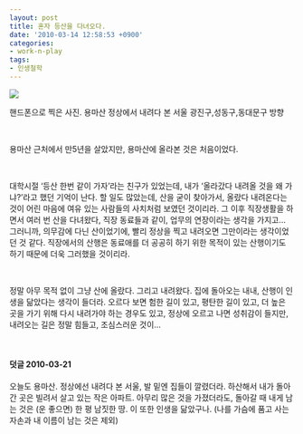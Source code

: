 ```yaml
---
layout: post
title: 혼자 등산을 다녀오다.
date: '2010-03-14 12:58:53 +0900'
categories:
- work-n-play
tags:
- 인생철학
---
```


[![](http://localhost:8000/wp-content/uploads/1/cfile23.uf.134C202F4CDBDDE30D4650.jpg)](http://localhost:8000/wp-content/uploads/1/cfile2.uf.164A812F4CDBDDE30B8E3C.jpg)
  
핸드폰으로 찍은 사진. 용마산 정상에서 내려다 본 서울 광진구,성동구,동대문구 방향
  
 
  
용마산 근처에서 만5년을 살았지만, 용마산에 올라본 것은 처음이었다.
  
 
  
대학시절 ‘등산 한번 같이 가자’라는 친구가 있었는데, 내가 ‘올라갔다 내려올 것을 왜 가냐?’라고 했던 기억이 난다. 할 일도 많았는데, 산을 굳이 찾아가서, 올랐다 내려온다는 것이 어린 마음에 여유 있는 사람들의 사치처럼 보였던 것이리라. 그 이후 직장생활을 하면서 여러 번 산을 다녀왔다, 직장 동료들과 같이, 업무의 연장이라는 생각을 가지고… 그러니까, 의무감에 다닌 산이었기에, 빨리 정상을 찍고 내려오면 그만이라는 생각이었던 것 같다. 직장에서의 산행은 동료애를 더 공공히 하기 위한 목적이 있는 산행이기도 하기 때문에 더욱 그러했을 것이리라.
  
 
  
정말 아무 목적 없이 그냥 산에 올랐다. 그리고 내려왔다. 집에 돌아오는 내내, 산행이 인생을 닮았다는 생각이 들더라. 오르다 보면 험한 길이 있고, 평탄한 길이 있고, 더 높은 곳을 가기 위해 다시 내려가야 하는 경우도 있고, 정상에 오르고 나면 성취감이 들지만, 내려오는 길은 정말 힘들고, 조심스러운 것이…
  
 
  #### 덧글 2010-03-21
  
오늘도 용마산. 정상에선 내려다 본 서울, 발 밑엔 집들이 깔렸더라. 하산해서 내가 돌아 간 곳은 빌려서 살고 있는 작은 아파트. 아무리 많은 것을 가졌더라도, 돌아갈 때 내게 남는 것은 (운 좋으면) 한 평 남짓한 땅. 이 또한 인생을 닮았구나. (나를 가슴에 품고 사는 자손과 내 이름이 남는 것은 제외)
